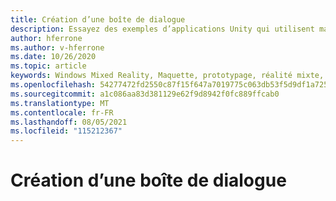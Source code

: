 ```yaml
---
title: Création d’une boîte de dialogue
description: Essayez des exemples d’applications Unity qui utilisent maquette.
author: hferrone
ms.author: v-hferrone
ms.date: 10/26/2020
ms.topic: article
keywords: Windows Mixed Reality, Maquette, prototypage, réalité mixte, réalité virtuelle, VR, MR, commentaires, Hub de commentaires, bogues
ms.openlocfilehash: 54277472fd2550c87f15f647a7019775c063db53f5d9df1a7251f5a800453714
ms.sourcegitcommit: a1c086aa83d381129e62f9d8942f0fc889ffcab0
ms.translationtype: MT
ms.contentlocale: fr-FR
ms.lasthandoff: 08/05/2021
ms.locfileid: "115212367"
---
```

# <a name="creating-a-dialog-box"></a>Création d’une boîte de dialogue 

<!-- TODO(Harrison/Stefan): Need cool header image from tutorial -->

<!-- TODO(Stefan): Create tutorial content and screenshots -->
